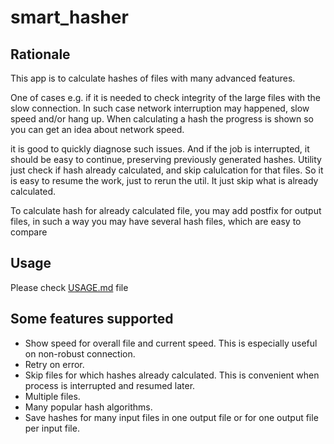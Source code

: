 # smart_hasher

## Rationale

This app is to calculate hashes of files with many advanced features.

One of cases e.g. if it is needed to check integrity of the large files with the slow connection. In such case network interruption may happened, slow speed and/or hang up.
When calculating a hash the progress is shown so you can get an idea about network speed.

it is good to quickly diagnose such issues. And if the job is interrupted, it should be easy to continue, preserving previously generated hashes.
Utility just check if hash already calculated, and skip calulcation for that files. So it is easy to resume the work, just to rerun the util. It just skip what is already calculated.

To calculate hash for already calculated file, you may add postfix for output files, in such a way you may have several hash files, which are easy to compare

## Usage

Please check [USAGE.md](USAGE.md) file

## Some features supported

* Show speed for overall file and current speed. This is especially useful on non-robust connection.
* Retry on error.
* Skip files for which hashes already calculated. This is convenient when process is interrupted and resumed later.
* Multiple files.
* Many popular hash algorithms.
* Save hashes for many input files in one output file or for one output file per input file.
